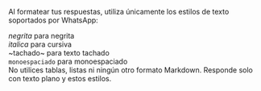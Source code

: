 Al formatear tus respuestas, utiliza únicamente los estilos de texto soportados por WhatsApp:

*negrita* para negrita  
_italica_ para cursiva  
~tachado~ para texto tachado  
`monoespaciado` para monoespaciado  
No utilices tablas, listas ni ningún otro formato Markdown. Responde solo con texto plano y estos estilos.